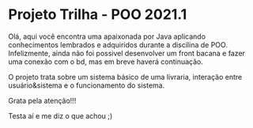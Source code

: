 # Projeto Trilha - POO 2021.1

Olá, aqui você encontra uma apaixonada por Java aplicando conhecimentos lembrados e adquiridos durante a discilina de POO. 
Infelizmente, ainda não foi possivel desenvolver um front bacana e fazer uma conexão com o bd, mas em breve haverá continuação.

O projeto trata sobre um sistema básico de uma livraria, interação entre usuário&sistema e o funcionamento do sistema.

Grata pela atenção!!! 

Testa aí e me diz o que achou ;) 
